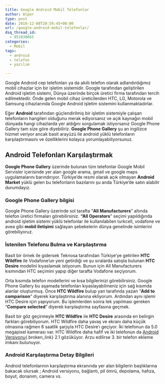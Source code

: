 ```yaml
---
title: Google Android Mobil Telefonlar
author: Alper
type: post
date: 2010-12-08T20:59:45+00:00
url: /google-android-mobil-telefonlar/
dsq_thread_id:
  - 951830665
categories:
  - Mobil
tags:
  - android
  - telefon
  - yazılım

---
```

Google Android cep telefonları ya da akıllı telefon olarak adlandırdığımız mobil cihazlar için bir işletim sistemidir. Google tarafından geliştirilen Android işletim sistemi, Dünya üzerinde birçok üretici firma tarafından tercih edilmektedir. Önde gelen mobil cihaz üreticilerden HTC, LG, Motorola ve Samsung cihazlarında Google Android işletim sistemini kullanmaktadırlar.

Eğer **Android** tarafından güçlendirilmiş bir işletim sistemiyle çalışan telefonların hangileri olduğunu merak ediyorsanız ve açık kaynağın mobil dünyada hangi cihazlarda yer aldığını sorgulamak istiyorsanız Google Phone Gallery tam size göre diyebiliriz. **Google Phone Gallery** şu an ingilizce hizmet veriyor ancak basit arayüzü ile android yüklü telefonların karşılaştırmasını ve özelliklerini kolayca yorumlayabiliyorsunuz.

## Android Telefonları Karşılaştırmak

**Google Phone Gallery** üzerinde bulunan tüm telefonlar Google Mobil Servisler içerisinde yer alan google arama, gmail ve google maps uygulamalarını barındırıyor. Türkiye&#8217;de resmi olarak açık olmayan **Android Market** yüklü gelen bu telefonların bazılarını şu anda Türkiye&#8217;de satın alabilir durumdayız.

### Google Phone Gallery bilgisi

Google Phone Gallery üzerinde sol tarafta &#8220;**All Manufacturers**&#8221; altında telefon üretici firmaları görebilirsiniz. **&#8220;All Operators**&#8221; seçimi yapıldığında android işletim sistemi yüklü telefonlar ile kullanılabilen turkcell, vodafone ve avea gibi **mobil iletişimi** sağlayan şebekelerin dünya genelinde isimlerini görebiliyoruz.

### İstenilen Telefonu Bulma ve Karşılaştırma

Basit bir örnek ile gidersek Teknosa tarafından Türkiye&#8217;ye getirilen **HTC Wildfire** ile Vodafone&#8217;un yeni getirdiği ve şu sıralarda satışta bulunan **HTC Desire** modelini kıyaslamak istiyorum. Bunun için All Manufacturers kısmından HTC seçimini yapıp diğer tarafta Vodafone seçiyorum.

Orta kısımda telefon modellerini ve kısa bilgilerinizi görebilirsiniz. Google Phone Gallery bu aşamada telefonları kıyaslayabilmeniz için sağ kısımda alanlar oluşturmuş. Önce **HTC Wildfire** bulup yan tarafında yazan &#8220;**Add to comparison**&#8221; diyerek karşılaştırma alanına ekliyorum. Ardından aynı işlemi HTC Desire için yapıyorum. Bu işlemlerden sonra tek yapılması gereken &#8220;**Compare selected**&#8221; diyerek karşılaştırma sayfasına geçmek.

Basit bir göz geçirmeyle **HTC Wildfire** ile **HTC Desire** arasında en belirgin farkları görebiliyorum. HTC Wildfire daha yavaş ve ekranı daha küçük olmasına rağmen 8 saatlik şarjıyla HTC Desire&#8217;ı geçiyor. İki telefonun da 5.0 megapixel kamerası var. HTC Wildfire daha hafif ve iki telefonun da [Android Versiyonu][1]{.broken_link} 2.1 gözüküyor. Arzu edilirse 3. bir telefon ekleme imkanı bulunuyor.

### Android Karşılaştırma Detay Bilgileri

Android telefonlarının karşılaştırma ekranında yer alan bilgilerin başlıklarına bakacak olursak ; Android versiyonu, bağlantı, pil ömrü, depolama, hafıza, boyut, donanım, camera vs.

 [1]: https://www.murekkep.org/cep-telefonunda-android-versiyonunu-bulun-3692